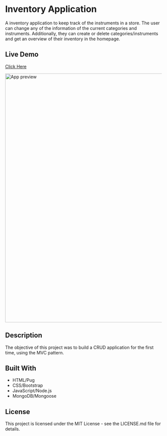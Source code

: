 # Inventory Application

A inventory application to keep track of the instruments in a store. The user can change any of the information of the current categories and instruments. Additionally, they can create or delete categories/instruments and get an overview of their inventory in the homepage.

## Live Demo

[Click Here](https://camsz27.github.io/inventory-application/)

<img src="./preview.gif" width="800" alt="App preview"/>

## Description

The objective of this project was to build a CRUD application for the first time, using the MVC pattern.

## Built With

- HTML/Pug
- CSS/Bootstrap
- JavaScript/Node.js
- MongoDB/Mongoose

## License

This project is licensed under the MIT License - see the LICENSE.md file for details.
